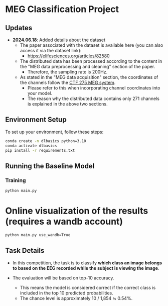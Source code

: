 # MEG Classification Project

## Updates

- **2024.06.18**: Added details about the dataset
  - The paper associated with the dataset is available here (you can also access it via the dataset link):
    - https://elifesciences.org/articles/82580
  - The distributed data has been processed according to the content in the "MEG data preprocessing and cleaning" section of the paper.
    - Therefore, the sampling rate is 200Hz.
  - As stated in the "MEG data acquisition" section, the coordinates of the channels follow the [CTF 275 MEG system](https://mne.tools/1.6/auto_examples/visualization/meg_sensors.html#ctf).
    - Please refer to this when incorporating channel coordinates into your model.
    - The reason why the distributed data contains only 271 channels is explained in the above two sections.

## Environment Setup

To set up your environment, follow these steps:

```bash
conda create -n dlbasics python=3.10
conda activate dlbasics
pip install -r requirements.txt
```

## Running the Baseline Model

### Training

```bash
python main.py
```

# Online visualization of the results (requires a wandb account)
```bash
python main.py use_wandb=True
```

## Task Details

- In this competition, the task is to classify **which class an image belongs to based on the EEG recorded while the subject is viewing the image**.

- The evaluation will be based on top-10 accuracy.
  - This means the model is considered correct if the correct class is included in the top 10 predicted probabilities.
  - The chance level is approximately 10 / 1,854 ≒ 0.54%.


